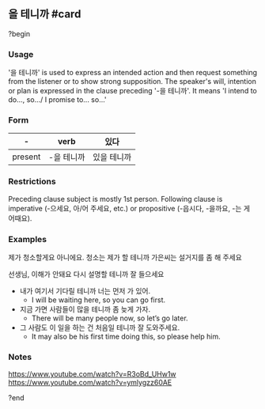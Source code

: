 ## 을 테니까 #card
?begin
### Usage
'을 테니까'  is used to express an intended action and then request something from the listener or to show strong supposition. The speaker's will, intention or plan is expressed in the clause preceding '-을 테니까'. It means 'I intend to do..., so.../ I promise to... so...'
### Form
| -       | verb   | 있다     |
| ------- | ------ | ------ |
| present | -을 테니까 | 있을 테니까 |
### Restrictions
Preceding clause subject is mostly 1st person. Following clause is imperative (-으세요, 아/어 주세요, etc.) or propositive (-읍시다, -을까요, -는 게 어때요).
### Examples
제가 청소할게요
아니에요. 청소는 제가 할 테니까 가은씨는 설거지를 좀 해 주세요

선생님, 이해가 안돼요
다시 설명할 테니까 잘 들으세요

* 내가 여기서 기다릴 테니까 너는 먼저 가 있어.
	* I will be waiting here, so you can go first.
* 지금 가면 사람들이 많을 테니까 좀 늦게 가자.
	* There will be many people now, so let’s go later.
* 그 사람도 이 일을 하는 건 처음일 테니까 잘 도와주세요.
	* It may also be his first time doing this, so please help him.
### Notes
https://www.youtube.com/watch?v=R3oBd_UHw1w
https://www.youtube.com/watch?v=ymlygzz60AE
<!--SR:!2026-03-17,147,230-->
?end
